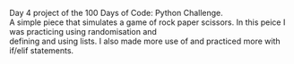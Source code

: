 Day 4 project of the 100 Days of Code: Python Challenge.
<br/>A simple piece that simulates a game of rock paper scissors. In this peice I was practicing using randomisation and
<br/>defining and using lists. I also made more use of and practiced more with if/elif statements.
